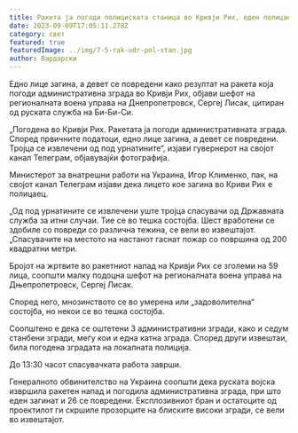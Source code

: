 ```yaml
---
title: Ракета ја погоди полициската станица во Кривји Рих, еден полицаец загина!
date: 2023-09-09T17:05:11.278Z
category: свет
featured: true
featuredImage: ../img/7-5-rak-udr-pol-stan.jpg
author: Вардарски
---
```

Едно лице загина, а девет се повредени како резултат на ракета која погоди административна зграда во Кривји Рих, објави шефот на регионалната воена управа на Днепропетровск, Сергеј Лисак, цитиран од руската служба на Би-Би-Си.

„Погодена во Кривји Рих. Ракетата ја погоди административната зграда. Според првичните податоци, едно лице загина, а девет се повредени. Тројца се извлечени од под урнатините“, изјави гувернерот на својот канал Телеграм, објавувајќи фотографија.

Министерот за внатрешни работи на Украина, Игор Клименко, пак, на својот канал Телеграм изјави дека лицето кое загина во Криви Рих е полицаец.

„Од под урнатините се извлечени уште тројца спасувачи од Државната служба за итни случаи. Тие се во тешка состојба. Шест вработени се здобиле со повреди со различна тежина, се вели во извештајот. „Спасувачите на местото на настанот гаснат пожар со површина од 200 квадратни метри.

Бројот на жртвите во ракетниот напад на Кривји Рих се зголеми на 59 лица, соопшти малку подоцна шефот на регионалната воена управа на Дњепропетровск, Сергеј Лисак.

Според него, мнозинството се во умерена или „задоволителна“ состојба, но некои се во тешка состојба.

Соопштено е дека се оштетени 3 административни згради, како и седум станбени згради, меѓу кои и една катна зграда. Според други извештаи, била погодена зградата на локалната полиција.

До 13:30 часот спасувачката работа заврши.

Генералното обвинителство на Украина соопшти дека руската војска извршила ракетен напад и погодила административна зграда, при што еден загинат и 26 се повредени. Експлозивниот бран и остатоците од проектилот ги скршиле прозорците на блиските високи згради, се вели во извештајот.
